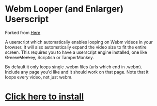 # Webm Looper (and Enlarger) Userscript
Forked from [Here](https://github.com/WhatIsThisImNotGoodWithComputers/webm-looper-userscript)

A userscript which automatically enables looping on Webm videos in your browser. It will also automatically expand the video size to fit the entire screen.
This requires you to have a userscript engine installed, one like ~~GreaseMonkey~~, Scriptish or TamperMonkey.

By default it only loops single .webm files (urls which end in .webm). Include any page you'd like and it should work on that page. Note that it loops every video, not just webm.

# [Click here to install](https://github.com/mrfatgoat/webm-looper-userscript/raw/master/webm-looper-enlarger.user.js)